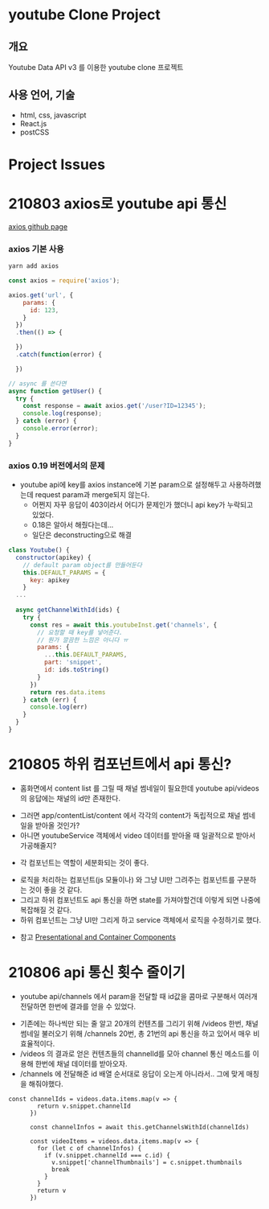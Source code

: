 # youtube Clone Project

## 개요
Youtube Data API v3 를 이용한 youtube clone 프로젝트

## 사용 언어, 기술
* html, css, javascript
* React.js
* postCSS


# Project Issues
# 210803 axios로 youtube api 통신
[axios github page](https://github.com/axios/axios)
### axios 기본 사용
```bash
yarn add axios
```
```jsx
const axios = require('axios');

axios.get('url', {
    params: {
      id: 123,
    }
  })
  .then(() => {

  })
  .catch(function(error) {

  })

// async 를 쓴다면
async function getUser() {
  try {
    const response = await axios.get('/user?ID=12345');
    console.log(response);
  } catch (error) {
    console.error(error);
  }
}
```
### axios 0.19 버전에서의 문제
* youtube api에 key를 axios instance에 기본 param으로 설정해두고 사용하려했는데 request param과 merge되지 않는다.
  * 어쩐지 자꾸 응답이 403이라서 어디가 문제인가 했더니 api key가 누락되고 있었다.
  * 0.18은 알아서 해줬다는데...
  * 일단은 deconstructing으로 해결
```jsx
class Youtube() {
  constructor(apikey) {
    // default param object를 만들어둔다
    this.DEFAULT_PARAMS = {
      key: apikey
    }
  ...
  
  async getChannelWithId(ids) {
    try {
      const res = await this.youtubeInst.get('channels', {
        // 요청할 때 key를 넣어준다.
        // 뭔가 깔끔한 느낌은 아니다 ㅠ
        params: {
          ...this.DEFAULT_PARAMS,
          part: 'snippet',
          id: ids.toString()
        }
      })
      return res.data.items
    } catch (err) {
      console.log(err)
    }
  }
}
```

# 210805 하위 컴포넌트에서 api 통신?
* 홈화면에서 content list 를 그릴 때 채널 썸네일이 필요한데 youtube api/videos 의 응답에는 채널의 id만 존재한다.
- 그러면 app/contentList/content 에서 각각의 content가 독립적으로 채널 썸네일을 받아올 것인가?
- 아니면 youtubeService 객체에서 video 데이터를 받아올 때 일괄적으로 받아서 가공해줄지?

* 각 컴포넌트는 역할이 세분화되는 것이 좋다.
- 로직을 처리하는 컴포넌트(js 모듈이나) 와 그냥 UI만 그려주는 컴포넌트를 구분하는 것이 좋을 것 같다.
- 그리고 하위 컴포넌트도 api 통신을 하면 state를 가져야할건데 이렇게 되면 나중에 복잡해질 것 같다.
- 하위 컴포넌트는 그냥 UI만 그리게 하고 service 객체에서 로직을 수정하기로 했다.

* 참고
[Presentational and Container Components](https://medium.com/@dan_abramov/smart-and-dumb-components-7ca2f9a7c7d0#.3b0dbutob)


# 210806 api 통신 횟수 줄이기
* youtube api/channels 에서 param을 전달할 때 id값을 콤마로 구분해서 여러개 전달하면 한번에 결과를 얻을 수 있었다.
- 기존에는 하나씩만 되는 줄 알고 20개의 컨텐츠를 그리기 위해 /videos 한번, 채널 썸네일 불러오기 위해 /channels 20번, 총 21번의 api 통신을 하고 있어서 매우 비효율적이다.
- /videos 의 결과로 얻은 컨텐츠들의 channelId를 모아 channel 통신 메소드를 이용해 한번에 채널 데이터를 받아오자.
- /channels 에 전달해준 id 배열 순서대로 응답이 오는게 아니라서.. 그에 맞게 매칭을 해줘야했다.
```
const channelIds = videos.data.items.map(v => {
        return v.snippet.channelId
      })

      const channelInfos = await this.getChannelsWithId(channelIds)      

      const videoItems = videos.data.items.map(v => {
        for (let c of channelInfos) {
          if (v.snippet.channelId === c.id) {
            v.snippet['channelThumbnails'] = c.snippet.thumbnails
            break
          }
        }
        return v
      })
```
